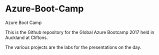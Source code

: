 # Azure-Boot-Camp
Azure Boot Camp

This is the Github repository for the Global Azure Bootcamp 2017 held in Auckland at Cliftons.

The various projects are the labs for the presentations on the day.


